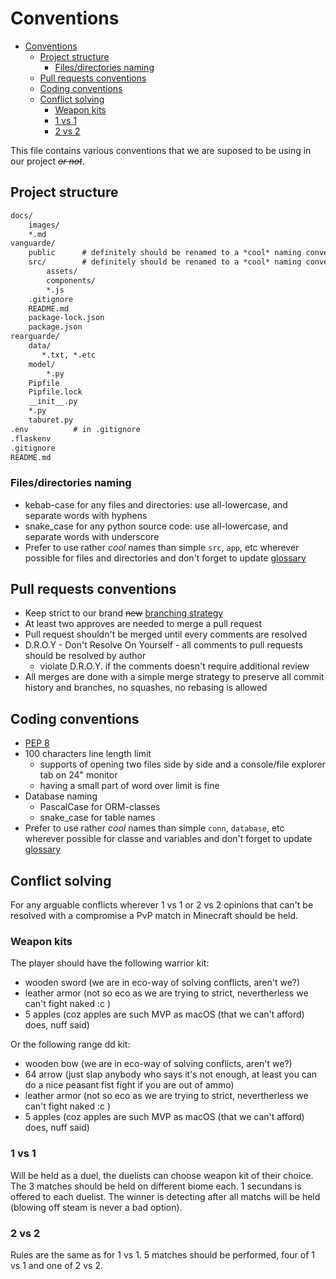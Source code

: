 # Conventions

- [Conventions](#conventions)
  - [Project structure](#project-structure)
    - [Files/directories naming](#filesdirectories-naming)
  - [Pull requests conventions](#pull-requests-conventions)
  - [Coding conventions](#coding-conventions)
  - [Conflict solving](#conflict-solving)
    - [Weapon kits](#weapon-kits)
    - [1 vs 1](#1-vs-1)
    - [2 vs 2](#2-vs-2)

This file contains various conventions that we are suposed to be using in our project ~~*or not*~~.

## Project structure

```txt
docs/
    images/
    *.md
vanguarde/
    public      # definitely should be renamed to a *cool* naming convention
    src/        # definitely should be renamed to a *cool* naming convention
        assets/
        components/
        *.js
    .gitignore
    README.md
    package-lock.json
    package.json
rearguarde/
    data/
       *.txt, *.etc
    model/
        *.py
    Pipfile
    Pipfile.lock
    __init__.py
    *.py
    taburet.py
.env          # in .gitignore
.flaskenv
.gitignore
README.md
```

### Files/directories naming

- kebab-case for any files and directories: use all-lowercase, and separate words with hyphens
- snake_case for any python source code:    use all-lowercase, and separate words with underscore
- Prefer to use rather *cool* names than simple `src`, `app`, etc wherever possible for files and
directories and don't forget to update [glossary](glossary.md)

## Pull requests conventions

- Keep strict to our brand ~~new~~ [branching strategy](branching-strategy.md)
- At least two approves are needed to merge a pull request
- Pull request shouldn't be merged until every comments are resolved
- D.R.O.Y - Don't Resolve On Yourself - all comments to pull requests should be resolved by author
  - violate D.R.O.Y. if the comments doesn't require additional review
- All merges are done with a simple merge strategy to preserve all commit history and branches, no
squashes, no rebasing is allowed

## Coding conventions

- [PEP 8](https://www.python.org/dev/peps/pep-0008/)
- 100 characters line length limit
  - supports of opening two files side by side and a console/file explorer tab on 24" monitor
  - having a small part of word over limit is fine
- Database naming
  - PascalCase for ORM-classes
  - snake_case for table names
- Prefer to use rather *cool* names than simple `conn`, `database`, etc wherever possible for classe
and variables and don't forget to update [glossary](glossary.md)

## Conflict solving

For any arguable conflicts wherever 1 vs 1 or 2 vs 2 opinions that can't be resolved with a
compromise a PvP match in Minecraft should be held.

### Weapon kits

The player should have the following warrior kit:

- wooden sword (we are in eco-way of solving conflicts, aren't we?)
- leather armor (not so eco as we are trying to strict, nevertherless we can't fight naked :c )
- 5 apples (coz apples are such MVP as macOS (that we can't afford) does, nuff said)

Or the following range dd kit:

- wooden bow (we are in eco-way of solving conflicts, aren't we?)
- 64 arrow (just slap anybody who says it's not enough, at least you can do a nice peasant fist
fight if you are out of ammo)
- leather armor (not so eco as we are trying to strict, nevertherless we can't fight naked :c )
- 5 apples (coz apples are such MVP as macOS (that we can't afford) does, nuff said)

### 1 vs 1

Will be held as a duel, the duelists can choose weapon kit of their choice. The 3 matches should be
held on different biome each. 1 secundans is offered to each duelist. The winner is detecting after
all matchs will be held (blowing off steam is never a bad option).

### 2 vs 2

Rules are the same as for 1 vs 1. 5 matches should be performed, four of 1 vs 1 and one of 2 vs 2.
